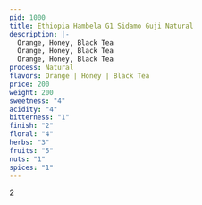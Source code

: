 ```yaml
---
pid: 1000
title: Ethiopia Hambela G1 Sidamo Guji Natural
description: |-
  Orange, Honey, Black Tea
  Orange, Honey, Black Tea
  Orange, Honey, Black Tea
process: Natural
flavors: Orange | Honey | Black Tea
price: 200
weight: 200
sweetness: "4"
acidity: "4"
bitterness: "1"
finish: "2"
floral: "4"
herbs: "3"
fruits: "5"
nuts: "1"
spices: "1"
---
```

2